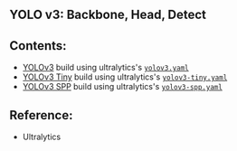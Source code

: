 ## YOLO v3: Backbone, Head, Detect

## Contents:

- [YOLOv3](./models/yolov3.py) build using ultralytics's [`yolov3.yaml`](models/yaml/yolov3.yaml)
- [YOLOv3 Tiny](./models/yolov3-tiny.py) build using ultralytics's [`yolov3-tiny.yaml`](models/yaml/yolov3.yaml)
- [YOLOv3 SPP](./models/yolov3.py) build using ultralytics's [`yolov3-spp.yaml`](models/yaml/yolov3.yaml)

## Reference:

- Ultralytics